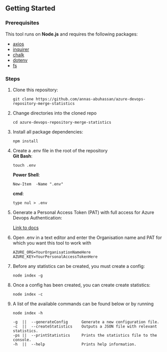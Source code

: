 ## Getting Started

### Prerequisites

This tool runs on **Node.js** and requires the following packages:

- [axios](https://www.npmjs.com/package/axios)
- [inquirer](https://www.npmjs.com/package/inquirer)
- [chalk](https://www.npmjs.com/package/chalk)
- [dotenv](https://www.npmjs.com/package/dotenv)
- [fs](https://www.npmjs.com/package/fs)

### Steps
1. Clone this repository:

    ```
    git clone https://github.com/annas-abuhassan/azure-devops-repository-merge-statistics
    ```

2. Change directories into the cloned repo

    ```
    cd azure-devops-repository-merge-statistics
    ```

3. Install all package dependencies:
    
    ```
    npm install
    ```

4. Create a .env file in the root of the repository     
    **Git Bash**:
    ```
    touch .env
    ```

    **Power Shell**:
    ```
    New-Item  -Name ".env"
    ```
    
    **cmd**:
    ```
    type nul > .env
    ```
5. Generate a Personal Access Token (PAT) with full access for Azure Devops Authentication: 

    [Link to docs](https://docs.microsoft.com/en-us/azure/devops/organizations/accounts/use-personal-access-tokens-to-authenticate?view=azure-devops)

6. Open .env in a text editor and enter the Organisation name and PAT for which you want this tool to work with
    ```
    AZURE_ORG=YourOrganisationNameHere
    AZURE_KEY=YourPersonalAccessTokenHere
    ```

7. Before any statistics can be created, you must create a config:

    ```
    node index -g
    ```

8. Once a config has been created, you can create create statistics:
    
    ```
    node index -c
    ```

9. A list of the available commands can be found below or by running

    ```
    node index -h
    ```

    ```
   -g  ||  --generateConfig      Generate a new configuration file.
   -c  ||  --createStatistics    Outputs a JSON file with relevant statistics.
   -ps ||  --printStatistics     Prints the statistics file to the console.
   -h  ||  --help                Prints help information.
    ```